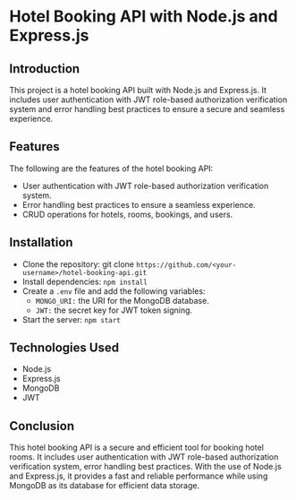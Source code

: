 # Hotel Booking API with Node.js and Express.js

## Introduction
This project is a hotel booking API built with Node.js and Express.js. It includes user authentication with JWT role-based authorization verification system and error handling best practices to ensure a secure and seamless experience. 

## Features
The following are the features of the hotel booking API:

- User authentication with JWT role-based authorization verification system.
- Error handling best practices to ensure a seamless experience.
- CRUD operations for hotels, rooms, bookings, and users.

## Installation
- Clone the repository: git clone `https://github.com/<your-username>/hotel-booking-api.git`
- Install dependencies: `npm install`
- Create a `.env` file and add the following variables:
    - `MONGO_URI:` the URI for the MongoDB database.
    - `JWT:` the secret key for JWT token signing.
- Start the server: `npm start`

## Technologies Used
- Node.js
- Express.js
- MongoDB
- JWT

## Conclusion
This hotel booking API is a secure and efficient tool for booking hotel rooms. It includes user authentication with JWT role-based authorization verification system, error handling best practices. With the use of Node.js and Express.js, it provides a fast and reliable performance while using MongoDB as its database for efficient data storage.
